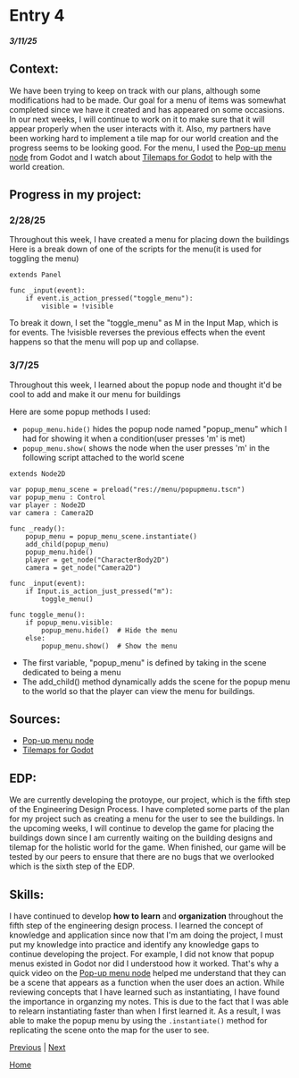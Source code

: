 # Entry 4
##### 3/11/25

## **Context**:
We have been trying to keep on track with our plans, although some modifications had to be made. Our goal for a menu of items was somewhat completed since we have it created and has appeared on some occasions. In our next weeks, I will continue to work on it to make sure that it will appear properly when the user interacts with it. Also, my partners have been working hard to implement a tile map for our world creation and the progress seems to be looking good. For the menu, I used the [Pop-up menu node](https://www.youtube.com/watch?v=ESxRKqdu34M) from Godot and I watch about [Tilemaps for Godot](https://www.youtube.com/watch?v=ZutpG0_CYrQ&t=274s) to help with the world creation.

## Progress in my project:

### 2/28/25
Throughout this week, I have created a menu for placing down the buildings Here is a break down of one of the scripts for the menu(it is used for toggling the menu)
```GDscript
extends Panel

func _input(event):
	if event.is_action_pressed("toggle_menu"):
		visible = !visible
```

To break it down, I set the "toggle_menu" as M in the Input Map, which is for events. The !visisble reverses the previous effects when the event happens so that the menu will pop up and collapse.


### 3/7/25
Throughout this week, I learned about the popup node and thought it'd be cool to add and make it our menu for buildings

Here are some popup methods I used:
* `popup_menu.hide()` hides the popup node named "popup_menu" which I had for showing it when a condition(user presses 'm' is met)
* `popup_menu.show(` shows the node when the user presses 'm' in the following script attached to the world scene

```GDscript
extends Node2D

var popup_menu_scene = preload("res://menu/popupmenu.tscn") 
var popup_menu : Control 
var player : Node2D 
var camera : Camera2D  

func _ready():
	popup_menu = popup_menu_scene.instantiate()
	add_child(popup_menu)
	popup_menu.hide() 
	player = get_node("CharacterBody2D")
	camera = get_node("Camera2D")

func _input(event):
	if Input.is_action_just_pressed("m"):
		toggle_menu()

func toggle_menu():
	if popup_menu.visible:
		popup_menu.hide()  # Hide the menu
	else:
		popup_menu.show()  # Show the menu
```
* The first variable, "popup_menu" is defined by taking in the scene dedicated to being a menu
* The add_child() method dynamically adds the scene for the popup menu to the world so that the player can view the menu for buildings.

## **Sources**:

* [Pop-up menu node](https://www.youtube.com/watch?v=ESxRKqdu34M)
* [Tilemaps for Godot](https://www.youtube.com/watch?v=ZutpG0_CYrQ&t=274s)

## **EDP**:
We are currently developing the protoype, our project, which is the fifth step of the Engineering Design Process. I have completed some parts of the plan for my project such as creating a menu for the user to see the buildings. In the upcoming weeks, I will continue to develop the game for placing the buildings down since I am currently waiting on the building designs and tilemap for the holistic world for the game. When finished, our game will be tested by our peers to ensure that there are no bugs that we overlooked which is the sixth step of the EDP.

## **Skills**:
I have continued to develop **how to learn** and **organization** throughout the fifth step of the engineering design process. I learned the concept of knowledge and application since now that I'm am doing the project, I must put my knowledge into practice and identify any knowledge gaps to continue developing the project. For example, I did not know that popup menus existed in Godot nor did I understood how it worked. That's why a quick video on the [Pop-up menu node](https://www.youtube.com/watch?v=ESxRKqdu34M) helped me understand that they can be a scene that appears as a function when the user does an action. While reviewing concepts that I have learned such as instantiating, I have found the importance in organzing my notes. This is due to the fact that I was able to relearn instantiating faster than when I first learned it. As a result, I was able to make the popup menu by using the `.instantiate()` method for replicating the scene onto the map for the user to see.

[Previous](entry03.md) | [Next](entry05.md)

[Home](../README.md)
